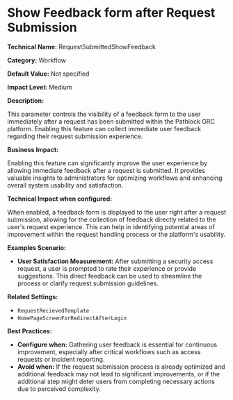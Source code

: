 # Show Feedback form after Request Submission

**Technical Name:** RequestSubmittedShowFeedback

**Category:** Workflow

**Default Value:** Not specified

**Impact Level:** Medium

**Description:** 

This parameter controls the visibility of a feedback form to the user immediately after a request has been submitted within the Pathlock GRC platform. Enabling this feature can collect immediate user feedback regarding their request submission experience.

**Business Impact:**

Enabling this feature can significantly improve the user experience by allowing immediate feedback after a request is submitted. It provides valuable insights to administrators for optimizing workflows and enhancing overall system usability and satisfaction.

**Technical Impact when configured:**

When enabled, a feedback form is displayed to the user right after a request submission, allowing for the collection of feedback directly related to the user's request experience. This can help in identifying potential areas of improvement within the request handling process or the platform's usability.

**Examples Scenario:**

- **User Satisfaction Measurement:** After submitting a security access request, a user is prompted to rate their experience or provide suggestions. This direct feedback can be used to streamline the process or clarify request submission guidelines.
  
**Related Settings:** 

- `RequestRecievedTemplate`
- `HomePageScreenForRedirectAfterLogin`

**Best Practices:** 

- **Configure when:** Gathering user feedback is essential for continuous improvement, especially after critical workflows such as access requests or incident reporting.
- **Avoid when:** If the request submission process is already optimized and additional feedback may not lead to significant improvements, or if the additional step might deter users from completing necessary actions due to perceived complexity.